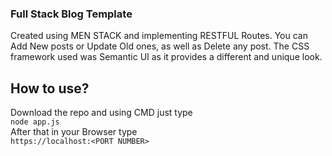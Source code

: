 ### Full Stack Blog Template
Created using MEN STACK and implementing RESTFUL Routes. You can Add New posts or Update Old ones, as well as Delete any post.
The CSS framework used was Semantic UI as it provides a different and unique look.

## How to use?
Download the repo and using CMD just type   
    `node app.js`  
After that in your Browser type  
  `https://localhost:<PORT NUMBER>`
